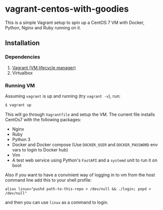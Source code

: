 # vagrant-centos-with-goodies

This is a simple Vagrant setup to spin up a CentOS 7 VM with Docker, Python, Nginx and Ruby running on it.

## Installation

### Dependencies

1. [Vagrant (VM lifecycle manager)](https://www.vagrantup.com/docs/installation)
2. Virtualbox

### Running VM

Assuming `vagrant` is up and running (try `vagrant -v`), run:

```bash
$ vagrant up
```

This will go through `Vagrantfile` and setup the VM. The current file installs CentOs7 with the following packages:

- Nginx
- Ruby
- Python 3
- Docker and Docker compose (Use `DOCKER_USER` and `DOCKER_PASSWORD` env vars to login to Docker hub)
- Vim
- A test web service using Python's `FastAPI` and a `systemd` unit to run it on boot

Also if you want to have a convinient way of logging in to vm from the host command line add this to your shell profile:

`alias linux="pushd path-to-this-repo > /dev/null && ./login; popd > /dev/null"`

and then you can use `linux` as a command to login.
